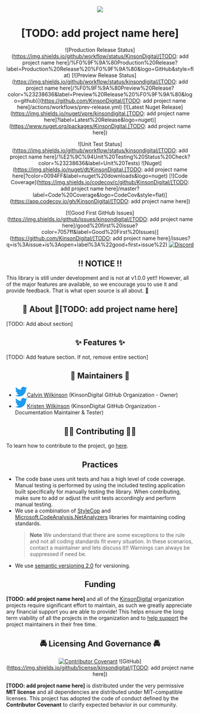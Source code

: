 <!--PRE-PROCESSING-COMMENT-START-->
<div align="center">
    <a href="#"><img align="center" src="./Documentation/Images/[TODO: add project name here]-logo.png" height="96"></a>
    <br />
  
</div>
<!--PRE-PROCESSING-COMMENT-STOP-->

<!--PRE-PROCESSING-UNCOMMENT-START-->
<!--
![[TODO: add project name here]-logo](https://raw.githubusercontent.com/KinsonDigital/[TODO: add project name here]/release/v1.0.0/Documentation/Images/[TODO: add project name here]-logo.png)
-->
<!--PRE-PROCESSING-UNCOMMENT-STOP-->


<!--PRE-PROCESSING-COMMENT-START-->
<h1 style="border:0;font-weight:bold" align="center">[TODO: add project name here]</h1>
<!--PRE-PROCESSING-COMMENT-STOP-->

<!--PRE-PROCESSING-UNCOMMENT-START-->
<!--
# **[TODO: add project name here]**
-->
<!--PRE-PROCESSING-UNCOMMENT-STOP-->

<!--PRE-PROCESSING-COMMENT-START-->
<div align="center">

![Production Release Status](https://img.shields.io/github/workflow/status/KinsonDigital/[TODO: add project name here]/%F0%9F%9A%80Production%20Release?label=Production%20Release%20%F0%9F%9A%80&logo=GitHub&style=flat)
[![Preview Release Status](https://img.shields.io/github/workflow/status/kinsondigital/[TODO: add project name here]/%F0%9F%9A%80Preview%20Release?color=%23238636&label=Preview%20Release%20%F0%9F%9A%80&logo=github)](https://github.com/KinsonDigital/[TODO: add project name here]/actions/workflows/prev-release.yml)
[![Latest Nuget Release](https://img.shields.io/nuget/vpre/kinsondigital.[TODO: add project name here]?label=Latest%20Release&logo=nuget)](https://www.nuget.org/packages/KinsonDigital.[TODO: add project name here])

![Unit Test Status](https://img.shields.io/github/workflow/status/kinsondigital/[TODO: add project name here]/%E2%9C%94Unit%20Testing%20Status%20Check?color=%23238636&label=Unit%20Tests)
![Nuget](https://img.shields.io/nuget/dt/KinsonDigital.[TODO: add project name here]?color=0094FF&label=nuget%20downloads&logo=nuget)
[![Code Coverage](https://img.shields.io/codecov/c/github/KinsonDigital/[TODO: add project name here]/master?label=Code%20Coverage&logo=CodeCov&style=flat)](https://app.codecov.io/gh/KinsonDigital/[TODO: add project name here])

[![Good First GitHub Issues](https://img.shields.io/github/issues/kinsondigital/[TODO: add project name here]/good%20first%20issue?color=7057ff&label=Good%20First%20Issues)](https://github.com/KinsonDigital/[TODO: add project name here]/issues?q=is%3Aissue+is%3Aopen+label%3A%22good+first+issue%22)
[![Discord](https://img.shields.io/discord/481597721199902720?color=%23575CCB&label=chat%20on%20discord&logo=discord&logoColor=white)](https://discord.gg/qewu6fNgv7)
</div>
<!--PRE-PROCESSING-COMMENT-STOP-->

<!--PRE-PROCESSING-UNCOMMENT-START-->
<!--
![Production Release Status](https://img.shields.io/github/workflow/status/KinsonDigital/[TODO: add project name here]/%F0%9F%9A%80Production%20Release?label=Production%20Release%20%F0%9F%9A%80&logo=GitHub&style=flat)
[![Preview Release Status](https://img.shields.io/github/workflow/status/kinsondigital/[TODO: add project name here]/%F0%9F%9A%80Preview%20Release?color=%23238636&label=Preview%20Release%20%F0%9F%9A%80&logo=github)](https://github.com/KinsonDigital/[TODO: add project name here]/actions/workflows/prev-release.yml)
[![Latest Nuget Release](https://img.shields.io/nuget/vpre/kinsondigital.[TODO: add project name here]?label=Latest%20Release&logo=nuget)](https://www.nuget.org/packages/KinsonDigital.[TODO: add project name here])

![Unit Test Status](https://img.shields.io/github/workflow/status/kinsondigital/[TODO: add project name here]/%E2%9C%94Unit%20Testing%20Status%20Check?color=%23238636&label=Unit%20Tests)
![Nuget](https://img.shields.io/nuget/dt/KinsonDigital.[TODO: add project name here]?color=0094FF&label=nuget%20downloads&logo=nuget)
[![Code Coverage](https://img.shields.io/codecov/c/github/KinsonDigital/[TODO: add project name here]/master?label=Code%20Coverage&logo=CodeCov&style=flat)](https://app.codecov.io/gh/KinsonDigital/[TODO: add project name here])

[![Good First GitHub Issues](https://img.shields.io/github/issues/kinsondigital/[TODO: add project name here]/good%20first%20issue?color=7057ff&label=Good%20First%20Issues)](https://github.com/KinsonDigital/[TODO: add project name here]/issues?q=is%3Aissue+is%3Aopen+label%3A%22good+first+issue%22)
[![Discord](https://img.shields.io/discord/481597721199902720?color=%23575CCB&label=chat%20on%20discord&logo=discord&logoColor=white)](https://discord.gg/qewu6fNgv7)
-->
<!--PRE-PROCESSING-UNCOMMENT-STOP-->

<!--PRE-PROCESSING-COMMENT-START-->
<h2 style="font-weight:bold;border:0" align="center" >!! NOTICE !!</h2>
<!--PRE-PROCESSING-COMMENT-STOP-->

<!--PRE-PROCESSING-UNCOMMENT-START-->
<!--
## **!! NOTICE !!**
-->
<!--PRE-PROCESSING-UNCOMMENT-STOP-->

This library is still under development and is not at v1.0.0 yet!!  However, all of the major features are available, so we encourage you to use it and provide feedback.  That is what open source is all about. 🥳

<!--PRE-PROCESSING-COMMENT-START-->
<h2 style="font-weight:bold;border:0" align="center">📖 About 📖[TODO: add project name here]</h2>
<!--PRE-PROCESSING-COMMENT-STOP-->

<!--PRE-PROCESSING-UNCOMMENT-START-->
<!--
## **📖 About 📖[TODO: add project name here]**
-->
<!--PRE-PROCESSING-UNCOMMENT-STOP-->

[TODO: Add about section]

<!--PRE-PROCESSING-COMMENT-START-->
<h2 style="font-weight:bold;border:0" align="center">✨ Features ✨</h2>
<!--PRE-PROCESSING-COMMENT-STOP-->

<!--PRE-PROCESSING-UNCOMMENT-START-->
<!--
## **✨Features ✨**
-->
<!--PRE-PROCESSING-UNCOMMENT-STOP-->

[TODO: Add feature section.  If not, remove entire section]

<!--PRE-PROCESSING-COMMENT-START-->
<h2 style="font-weight:bold;border:0" align="center">🔧 Maintainers 🔧</h2>
<!--PRE-PROCESSING-COMMENT-STOP-->

<!--PRE-PROCESSING-UNCOMMENT-START-->
<!--
## **🔧 Maintainers 🔧**
-->
<!--PRE-PROCESSING-UNCOMMENT-STOP-->

- [![twitter-logo](https://raw.githubusercontent.com/KinsonDigital/.github/master/Images/twitter-logo-16x16.svg)Calvin Wilkinson](https://twitter.com/KDCoder) (KinsonDigital GitHub Organization - Owner)
- [![twitter-logo](https://raw.githubusercontent.com/KinsonDigital/.github/master/Images/twitter-logo-16x16.svg)Kristen Wilkinson](https://twitter.com/kswilky) (KinsonDigital GitHub Organization - Documentation Maintainer & Tester)

<!--PRE-PROCESSING-COMMENT-START-->
<h2 style="font-weight:bold;border:0" align="center">🙏🏼 Contributing 🙏🏼</h2>

To learn how to contribute to the project, go [here](./CONTRIBUTING.md).
<!--PRE-PROCESSING-COMMENT-STOP-->

<!--PRE-PROCESSING-UNCOMMENT-START-->
<!--
## **🙏🏼Contributing**

To learn how to contribute to the project, go [here](https://github.com/KinsonDigital/[TODO: add project name here]/blob/release/v1.0.0/CONTRIBUTING.md).
-->
<!--PRE-PROCESSING-UNCOMMENT-STOP-->

<!--PRE-PROCESSING-COMMENT-START-->
<h2 style="font-weight:bold;border:0" align="center">Practices</h2>
<!--PRE-PROCESSING-COMMENT-STOP-->

<!--PRE-PROCESSING-UNCOMMENT-START-->
<!--
## **Practices**
-->
<!--PRE-PROCESSING-UNCOMMENT-STOP-->

- The code base uses unit tests and has a high level of code coverage.  Manual testing is performed by using the included testing application built specifically for manually testing the library.  When contributing, make sure to add or adjust the unit tests accordingly and perform manual testing.
- We use a combination of [StyleCop](https://github.com/DotNetAnalyzers/StyleCopAnalyzers) and [Microsoft.CodeAnalysis.NetAnalyzers](https://github.com/dotnet/roslyn-analyzers) libraries for maintaining coding standards.
   > **Note** We understand that there are some exceptions to the rule and not all coding standards fit every situation.  In these scenarios, contact a maintainer and lets discuss it!!  Warnings can always be suppressed if need be.
- We use [semantic versioning 2.0](https://semver.org/) for versioning.

<!--PRE-PROCESSING-COMMENT-START-->
<h2 style="font-weight:bold;border:0" align="center">Funding</h2>
<!--PRE-PROCESSING-COMMENT-STOP-->

<!--PRE-PROCESSING-UNCOMMENT-START-->
<!--
## **Funding**
-->
<!--PRE-PROCESSING-UNCOMMENT-STOP-->

**[TODO: add project name here]** and all of the [KinsonDigital](https://github.com/KinsonDigital) organization projects require significant effort to maintain, as such we greatly appreciate any financial support you are able to provide!
This helps ensure the long term viability of all the projects in the organization and to [help support](https://github.com/sponsors/KinsonDigital) the project maintainers in their free time.

<!--PRE-PROCESSING-COMMENT-START-->
<h2 style="font-weight:bold;border:0" align="center">🚔 Licensing And Governance 🚔</h2>
<!--PRE-PROCESSING-COMMENT-STOP-->

<!--PRE-PROCESSING-UNCOMMENT-START-->
<!--
## **Licensing And Governance**
-->
<!--PRE-PROCESSING-UNCOMMENT-STOP-->

<!--PRE-PROCESSING-COMMENT-START-->
<div align="center">

[![Contributor Covenant](https://img.shields.io/badge/Contributor%20Covenant-2.0-4baaaa.svg?style=flat)](code_of_conduct.md)
![GitHub](https://img.shields.io/github/license/kinsondigital/[TODO: add project name here])
</div>
<!--PRE-PROCESSING-COMMENT-STOP-->

<!--PRE-PROCESSING-UNCOMMENT-START-->
<!--
[![Contributor Covenant](https://img.shields.io/badge/Contributor%20Covenant-2.0-4baaaa.svg?style=flat)](code_of_conduct.md)
![GitHub](https://img.shields.io/github/license/kinsondigital/[TODO: add project name here])
-->
<!--PRE-PROCESSING-UNCOMMENT-STOP-->

**[TODO: add project name here]** is distributed under the very permissive **MIT license** and all dependencies are distributed under MIT-compatible licenses.
This project has adopted the code of conduct defined by the **Contributor Covenant** to clarify expected behavior in our community.
